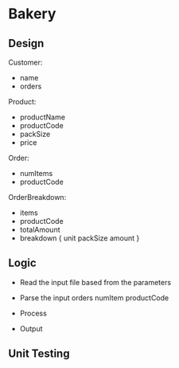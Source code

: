 # Bakery

## Design

Customer:
- name
- orders

Product:
- productName
- productCode
- packSize
- price

Order:
- numItems
- productCode

OrderBreakdown:
- items
- productCode
- totalAmount
- breakdown {
    unit
    packSize
    amount
  }

## Logic

* Read the input file based from the parameters

* Parse the input orders
  numItem
  productCode

* Process


* Output

## Unit Testing






